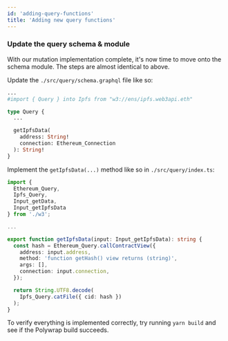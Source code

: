 ```yaml
---
id: 'adding-query-functions'
title: 'Adding new query functions'
---
```


### **Update the query schema & module**

With our mutation implementation complete, it's now time to move onto the schema module. The steps are almost identical to above.

Update the `./src/query/schema.graphql` file like so:

```graphql title="./src/query/schema.graphql"
...
#import { Query } into Ipfs from "w3://ens/ipfs.web3api.eth"

type Query {
  ...

  getIpfsData(
    address: String!
    connection: Ethereum_Connection
  ): String!
}
```

Implement the `getIpfsData(...)` method like so in `./src/query/index.ts`:

```typescript title="./src/query/index.ts"
import {
  Ethereum_Query,
  Ipfs_Query,
  Input_getData,
  Input_getIpfsData
} from './w3';

...

export function getIpfsData(input: Input_getIpfsData): string {
  const hash = Ethereum_Query.callContractView({
    address: input.address,
    method: 'function getHash() view returns (string)',
    args: [],
    connection: input.connection,
  });

  return String.UTF8.decode(
    Ipfs_Query.catFile({ cid: hash })
  );
}
```

To verify everything is implemented correctly, try running `yarn build` and see if the Polywrap build succeeds.
